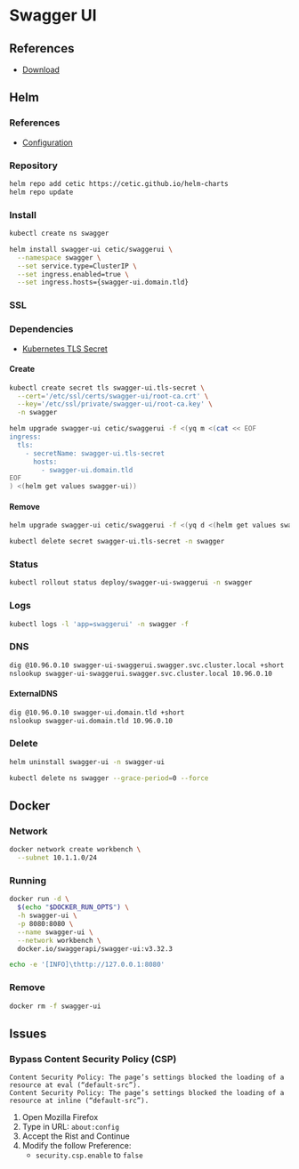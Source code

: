 # Swagger UI

<!--
https://linkedin.com/learning/building-apis-with-swagger-and-the-openapi-specification/open-source-tools
-->

## References

- [Download](https://swagger.io/tools/swagger-ui/download/)

## Helm

### References

- [Configuration](https://github.com/cetic/helm-swagger-ui#configuration)

### Repository

```sh
helm repo add cetic https://cetic.github.io/helm-charts
helm repo update
```

### Install

```sh
kubectl create ns swagger
```

```sh
helm install swagger-ui cetic/swaggerui \
  --namespace swagger \
  --set service.type=ClusterIP \
  --set ingress.enabled=true \
  --set ingress.hosts={swagger-ui.domain.tld}
```

### SSL

### Dependencies

- [Kubernetes TLS Secret](/k8s-tls-secret.md)

#### Create

```sh
kubectl create secret tls swagger-ui.tls-secret \
  --cert='/etc/ssl/certs/swagger-ui/root-ca.crt' \
  --key='/etc/ssl/private/swagger-ui/root-ca.key' \
  -n swagger
```

```sh
helm upgrade swagger-ui cetic/swaggerui -f <(yq m <(cat << EOF
ingress:
  tls:
    - secretName: swagger-ui.tls-secret
      hosts:
        - swagger-ui.domain.tld
EOF
) <(helm get values swagger-ui))
```

#### Remove

```sh
helm upgrade swagger-ui cetic/swaggerui -f <(yq d <(helm get values swagger-ui) ingress.tls)

kubectl delete secret swagger-ui.tls-secret -n swagger
```

### Status

```sh
kubectl rollout status deploy/swagger-ui-swaggerui -n swagger
```

### Logs

```sh
kubectl logs -l 'app=swaggerui' -n swagger -f
```

### DNS

```sh
dig @10.96.0.10 swagger-ui-swaggerui.swagger.svc.cluster.local +short
nslookup swagger-ui-swaggerui.swagger.svc.cluster.local 10.96.0.10
```

#### ExternalDNS

```sh
dig @10.96.0.10 swagger-ui.domain.tld +short
nslookup swagger-ui.domain.tld 10.96.0.10
```

### Delete

```sh
helm uninstall swagger-ui -n swagger-ui

kubectl delete ns swagger --grace-period=0 --force
```

## Docker

### Network

```sh
docker network create workbench \
  --subnet 10.1.1.0/24
```

### Running

```sh
docker run -d \
  $(echo "$DOCKER_RUN_OPTS") \
  -h swagger-ui \
  -p 8080:8080 \
  --name swagger-ui \
  --network workbench \
  docker.io/swaggerapi/swagger-ui:v3.32.3
```

```sh
echo -e '[INFO]\thttp://127.0.0.1:8080'
```

### Remove

```sh
docker rm -f swagger-ui
```

## Issues

### Bypass Content Security Policy (CSP)

```log
Content Security Policy: The page’s settings blocked the loading of a resource at eval (“default-src”).
Content Security Policy: The page’s settings blocked the loading of a resource at inline (“default-src”).
```

1. Open Mozilla Firefox
2. Type in URL: `about:config`
3. Accept the Rist and Continue
4. Modify the follow Preference:
   - `security.csp.enable` to `false`
